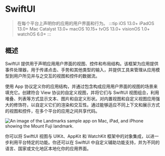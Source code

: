 # SwiftUI

> 在每个平台上声明你的应用的用户界面和行为。
> :::tip
> iOS 13.0+
> iPadOS 13.0+
> Mac Catalyst 13.0+
> macOS 10.15+
> tvOS 13.0+
> visionOS 1.0+
> watchOS 6.0+
> :::

## 概述

SwiftUI 提供用于声明应用用户界面的视图、控件和布局结构。该框架为应用提供事件处理器，用于传递点击、手势和其他类型的输入，并提供工具来管理从应用模型到用户所见并与之交互的视图和控件的数据流。

使用 App 协议定义你的应用结构，并通过包含构成应用用户界面的视图的场景来填充它。创建符合 View 协议的自定义视图，并将它们与 SwiftUI 视图组合，利用堆叠、列表等方式显示文本、图片和自定义形状。对内置视图和自定义视图应用强大的修饰符，以自定义它们的渲染和交互性。通过能够适应不同上下文和展示方式的视图和控件，在多个平台的应用之间共享代码。

![An image of the Landmarks sample app on Mac, iPad, and iPhone showing the Mount Fuji landmark.](https://docs-assets.developer.apple.com/published/ce193ec494e91d4150c3356442824213/landmarks-app-article-hero@2x.png)

你可以将 SwiftUI 视图与 UIKit、AppKit 和 WatchKit 框架中的对象集成，以进一步利用平台特定的功能。你还可以在 SwiftUI 中自定义辅助功能支持，并为不同的语言、国家或文化地区本地化你的应用界面。
